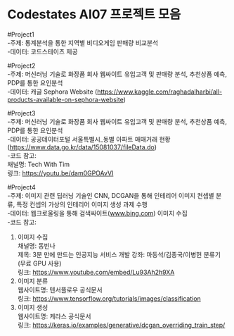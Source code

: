 # Codestates AI07 프로젝트 모음
#Project1<br>
-주제: 통계분석을 통한 지역별 비디오게임 판매량 비교분석<br>
-데이터: 코드스테이츠 제공 
<br>

#Project2<br>
-주제: 머신러닝 기술로 화장품 회사 웹싸이트 유입고객 및 판매량 분석, 추천상품 예측, PDP를 통한 요인분석<br>
-데이터: 캐글 Sephora Website (https://www.kaggle.com/raghadalharbi/all-products-available-on-sephora-website)
<br>

#Project3<br>
-주제: 머신러닝 기술로 화장품 회사 웹싸이트 유입고객 및 판매량 분석, 추천상품 예측, PDP를 통한 요인분석<br>
-데이터: 공공데이터포털 서울특별시_동별 아파트 매매거래 현황 (https://www.data.go.kr/data/15081037/fileData.do)
<br>
-코드 참고:<br>
채널명: Tech With Tim <br>
링크: https://youtu.be/dam0GPOAvVI
<br>

#Project4 <br>
-주제: 이미지 관련 딥러닝 기술인 CNN, DCGAN을 통해 인테리어 이미지 컨셉별 분류, 특정 컨셉의 가상의 인테리어 이미지 생성 과제 수행<br>
-데이터: 웹크로울링을 통해 검색싸이트(www.bing.com) 이미지 수집<br>
-코드 참고:<br>
1) 이미지 수집 <br>
채널명: 동빈나<br> 
제목: 3분 만에 만드는 인공지능 서비스 개발 강좌: 마동석/김종국/이병헌 분류기 (무료 GPU 사용) <br>
링크: https://www.youtube.com/embed/Lu93Ah2h9XA <br>
2) 이미지 분류 <br>
웹사이트명: 텐서플로우 공식문서 <br>
링크: https://www.tensorflow.org/tutorials/images/classification<br>
3) 이미지 생성 <br>
웹사이트명: 케라스 공식문서 <br>
링크: https://keras.io/examples/generative/dcgan_overriding_train_step/

